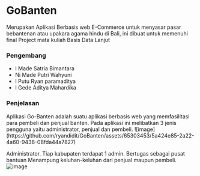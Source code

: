 # GoBanten

Merupakan Aplikasi Berbasis web E-Commerce untuk menyasar pasar bebantenan atau upakara agama hindu di Bali, ini dibuat untuk memenuhi final Project
mata kuliah Basis Data Lanjut

<h3>Pengembang</h3>
<ul>
  <li>I Made Satria Bimantara</li>
  <li>Ni Made Putri Wahyuni</li>
  <li>I Putu Ryan paramaditya</li>
  <li>I Gede Aditya Mahardika</li>
</ul>

<h3>Penjelasan</h3>
Aplikasi Go-Banten adalah suatu aplikasi berbasis web yang memfasilitasi para pembeli dan penjual banten. Pada aplikasi ini melibatkan 3 jenis pengguna yaitu administrator, penjual dan pembeli. 
![image](https://github.com/ryandidit/GoBanten/assets/65303453/5a424e85-2a22-4a60-9438-08fda44a7827)

Administrator. Tiap kabupaten terdapat 1 admin. 
Bertugas sebagai pusat bantuan 
Menampung keluhan-keluhan dari penjual maupun pembeli.
![image](https://github.com/ryandidit/GoBanten/assets/65303453/e232f73a-f326-4d62-a420-9071fda564b0)


